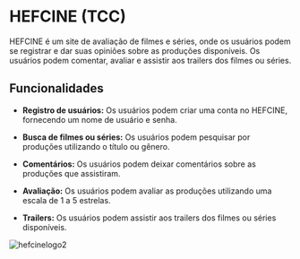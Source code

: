# HEFCINE (TCC)

HEFCINE é um site de avaliação de filmes e séries, onde os usuários podem se registrar e dar suas opiniões sobre as produções disponíveis. Os usuários podem comentar, avaliar e assistir aos trailers dos filmes ou séries.

## Funcionalidades

- **Registro de usuários:** Os usuários podem criar uma conta no HEFCINE, fornecendo um nome de usuário e senha.

- **Busca de filmes ou séries:** Os usuários podem pesquisar por produções utilizando o título ou gênero.

- **Comentários:** Os usuários podem deixar comentários sobre as produções que assistiram.

- **Avaliação:** Os usuários podem avaliar as produções utilizando uma escala de 1 a 5 estrelas.

- **Trailers:** Os usuários podem assistir aos trailers dos filmes ou séries disponíveis.


![hefcinelogo2](https://user-images.githubusercontent.com/85528622/197913263-2b6a72a2-9d84-4733-805a-ce168f07fb3e.png)
